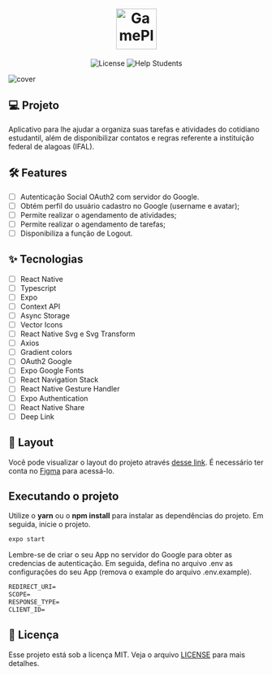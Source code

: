 <h1 align="center">
  <img alt="GamePlay" height="80" title="Help Students" src=".github/logo.png" />
</h1>

<p align="center">
  <img alt="License" src="https://img.shields.io/static/v1?label=license&message=MIT&color=E51C44&labelColor=0A1033">

 <img src="" alt="Help Students" />
</p>

![cover](.github/cover.png?style=flat)

## 💻 Projeto

Aplicativo para lhe ajudar a organiza suas tarefas e atividades do cotidiano estudantil, além de disponibilizar contatos e regras referente a instituição federal de alagoas (IFAL).

## :hammer_and_wrench: Features

- [ ] Autenticação Social OAuth2 com servidor do Google.
- [ ] Obtém perfil do usuário cadastro no Google (username e avatar);
- [ ] Permite realizar o agendamento de atividades;
- [ ] Permite realizar o agendamento de tarefas;
- [ ] Disponibiliza a função de Logout.

## ✨ Tecnologias

- [ ] React Native
- [ ] Typescript
- [ ] Expo
- [ ] Context API
- [ ] Async Storage
- [ ] Vector Icons
- [ ] React Native Svg e Svg Transform
- [ ] Axios
- [ ] Gradient colors
- [ ] OAuth2 Google
- [ ] Expo Google Fonts
- [ ] React Navigation Stack
- [ ] React Native Gesture Handler
- [ ] Expo Authentication
- [ ] React Native Share
- [ ] Deep Link

## 🔖 Layout

Você pode visualizar o layout do projeto através [desse link](https://www.figma.com/file/qKXm59uHrz9AxYG8vrwQsR/help!students?node-id=2%3A2). É necessário ter conta no [Figma](http://figma.com/) para acessá-lo.

## Executando o projeto

Utilize o **yarn** ou o **npm install** para instalar as dependências do projeto.
Em seguida, inicie o projeto.

```cl
expo start
```

Lembre-se de criar o seu App no servidor do Google para obter as credencias de autenticação. Em seguida, defina no arquivo .env as configurações do seu App (remova o example do arquivo .env.example).

```cl
REDIRECT_URI=
SCOPE=
RESPONSE_TYPE=
CLIENT_ID=
```

## 📄 Licença

Esse projeto está sob a licença MIT. Veja o arquivo [LICENSE](LICENSE.md) para mais detalhes.

<br />
